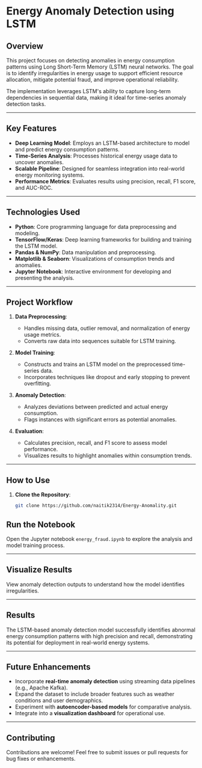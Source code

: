 # Energy Anomaly Detection using LSTM

## Overview

This project focuses on detecting anomalies in energy consumption patterns using Long Short-Term Memory (LSTM) neural networks. The goal is to identify irregularities in energy usage to support efficient resource allocation, mitigate potential fraud, and improve operational reliability.

The implementation leverages LSTM's ability to capture long-term dependencies in sequential data, making it ideal for time-series anomaly detection tasks.

---

## Key Features

- **Deep Learning Model**: Employs an LSTM-based architecture to model and predict energy consumption patterns.
- **Time-Series Analysis**: Processes historical energy usage data to uncover anomalies.
- **Scalable Pipeline**: Designed for seamless integration into real-world energy monitoring systems.
- **Performance Metrics**: Evaluates results using precision, recall, F1 score, and AUC-ROC.

---

## Technologies Used

- **Python**: Core programming language for data preprocessing and modeling.
- **TensorFlow/Keras**: Deep learning frameworks for building and training the LSTM model.
- **Pandas & NumPy**: Data manipulation and preprocessing.
- **Matplotlib & Seaborn**: Visualizations of consumption trends and anomalies.
- **Jupyter Notebook**: Interactive environment for developing and presenting the analysis.

---

## Project Workflow

1. **Data Preprocessing**:
   - Handles missing data, outlier removal, and normalization of energy usage metrics.
   - Converts raw data into sequences suitable for LSTM training.

2. **Model Training**:
   - Constructs and trains an LSTM model on the preprocessed time-series data.
   - Incorporates techniques like dropout and early stopping to prevent overfitting.

3. **Anomaly Detection**:
   - Analyzes deviations between predicted and actual energy consumption.
   - Flags instances with significant errors as potential anomalies.

4. **Evaluation**:
   - Calculates precision, recall, and F1 score to assess model performance.
   - Visualizes results to highlight anomalies within consumption trends.

---

## How to Use

1. **Clone the Repository**:
   ```bash
   git clone https://github.com/naitik2314/Energy-Anomality.git

## Run the Notebook
Open the Jupyter notebook `energy_fraud.ipynb` to explore the analysis and model training process.

---

## Visualize Results
View anomaly detection outputs to understand how the model identifies irregularities.

---

## Results
The LSTM-based anomaly detection model successfully identifies abnormal energy consumption patterns with high precision and recall, demonstrating its potential for deployment in real-world energy systems.

---

## Future Enhancements
- Incorporate **real-time anomaly detection** using streaming data pipelines (e.g., Apache Kafka).
- Expand the dataset to include broader features such as weather conditions and user demographics.
- Experiment with **autoencoder-based models** for comparative analysis.
- Integrate into a **visualization dashboard** for operational use.

---

## Contributing
Contributions are welcome! Feel free to submit issues or pull requests for bug fixes or enhancements.

